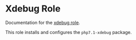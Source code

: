 # Xdebug Role

Documentation for the [xdebug role](/roles/xdebug).

This role installs and configures the `php7.1-xdebug` package.
